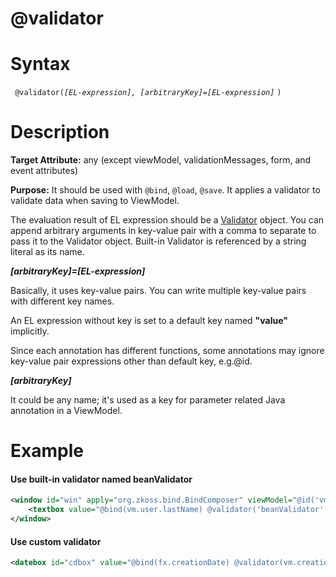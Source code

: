 # @validator

Syntax
======

` @validator(`*`[EL-expression], [arbitraryKey]=[EL-expression]`* `) `

Description
===========

**Target Attribute:** any (except viewModel, validationMessages, form, and event attributes)

**Purpose:** It should be used with ` @bind `, ` @load `, ` @save `. It applies a validator to validate data when saving to ViewModel.

The evaluation result of EL expression should be a [Validator](http://www.zkoss.org/javadoc/latest/zk/org/zkoss/bind/Validator.html) object. You can append arbitrary arguments in key-value pair with a comma to separate to pass it to the Validator object. Built-in Validator is referenced by a string literal as its name.

***[arbitraryKey]=[EL-expression]***

Basically, it uses key-value pairs. You can write multiple key-value pairs with different key names.

An EL expression without key is set to a default key named **"value"** implicitly.

Since each annotation has different functions, some annotations may ignore key-value pair expressions other than default key, e.g.@id.

***[arbitraryKey]***

It could be any name; it's used as a key for parameter related Java annotation in a ViewModel.

Example
=======

#### Use built-in validator named beanValidator
```xml
<window id="win" apply="org.zkoss.bind.BindComposer" viewModel="@id('vm') @init(foo.MyViewModel)">
    <textbox value="@bind(vm.user.lastName) @validator('beanValidator')"/>
</window>
```

#### Use custom validator
```xml
<datebox id="cdbox" value="@bind(fx.creationDate) @validator(vm.creationDateValidator)"/>
```
